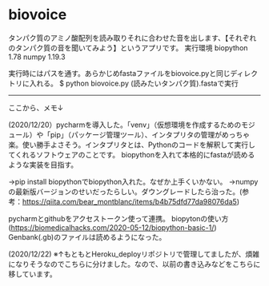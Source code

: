 # biovoice
タンパク質のアミノ酸配列を読み取りそれに合わせた音を出します、【それぞれのタンパク質の音を聞いてみよう】というアプリです。
実行環境
biopython	1.78
numpy	1.19.3

実行時にはパスを通す。あらかじめfastaファイルをbiovoice.pyと同じディレクトリに入れる。
$ python biovoice.py (読みたいタンパク質).fastaで実行




----------------------------------------------------------------------------------------------------------------------------
ここから、メモ↓

(2020/12/20）pycharmを導入した。「venv」（仮想環境を作成するためのモジュール）や「pip」（パッケージ管理ツール）、インタプリタの管理がめっちゃ楽。使い勝手よさそう。インタプリタとは、Pythonのコードを解釈して実行してくれるソフトウェアのことです。 biopythonを入れて本格的にfastaが読めるような実装を目指す。

→pip install biopythonでbiopython入れた。なぜか上手くいかない。 →numpyの最新版バージョンのせいだったらしい。ダウングレードしたら治った。(参考：https://qiita.com/bear_montblanc/items/b4b75dfd77da98076da5)

pycharmとgithubをアクセストークン使って連携。 biopytonの使い方(https://biomedicalhacks.com/2020-05-12/biopython-basic-1/) Genbank(.gb)のファイルは読めるようになった。

(2020/12/22)
※↑もともとHeroku_deployリポジトリで管理してましたが、煩雑になりそうなのでこちらに分けました。なので、以前の書き込みなどをこちらに移しています。
